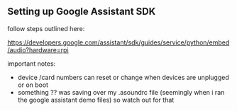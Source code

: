 ## Setting up Google Assistant SDK

follow steps outlined here:

https://developers.google.com/assistant/sdk/guides/service/python/embed/audio?hardware=rpi

important notes:
- device /card numbers can reset or change when devices are unplugged or on boot
- something ?? was saving over my .asoundrc file (seemingly when i ran the google assistant demo files) so watch out for that
